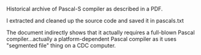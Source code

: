 Historical archive of Pascal-S compiler as described in a PDF.

I extracted and cleaned up the source code and saved it in pascals.txt

The document indirectly shows that it actually requires a full-blown Pascal compiler...actually a platform-dependent Pascal compiler as it uses "segmented file" thing on a CDC computer.
